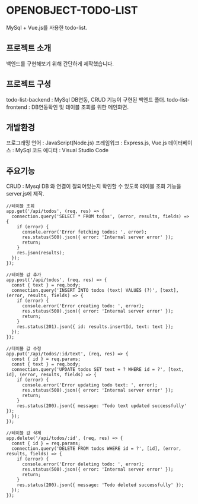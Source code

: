 # OPENOBJECT-TODO-LIST

MySql + Vue.js를 사용한 todo-list.

## 프로젝트 소개

백엔드를 구현해보기 위해 간단하게 제작했습니다.

## 프로젝트 구성

todo-list-backend : MySql DB연동, CRUD 기능이 구현된 백엔드 폴더.
todo-list-frontend : DB연동확인 및 테이블 조회를 위한 메인화면.

## 개발환경

프로그래밍 언어 : JavaScript(Node.js)
프레임워크 : Express.js, Vue.js
데이터베이스 : MySql
코드 에디터 : Visual Studio Code 

## 주요기능

CRUD : Mysql DB 와 연결이 잘되어있는지 확인할 수 있도록 테이블 조회 기능을 server.js에 제작.

```
//테이블 조회
app.get('/api/todos', (req, res) => {
  connection.query('SELECT * FROM todos', (error, results, fields) => {
    if (error) {
      console.error('Error fetching todos: ', error);
      res.status(500).json({ error: 'Internal server error' });
      return;
    }
    res.json(results);
  });
});

//테이블 값 추가
app.post('/api/todos', (req, res) => {
  const { text } = req.body;
  connection.query('INSERT INTO todos (text) VALUES (?)', [text], (error, results, fields) => {
    if (error) {
      console.error('Error creating todo: ', error);
      res.status(500).json({ error: 'Internal server error' });
      return;
    }
    res.status(201).json({ id: results.insertId, text: text });
  });
});

//테이블 값 수정
app.put('/api/todos/:id/text', (req, res) => {
  const { id } = req.params;
  const { text } = req.body;
  connection.query('UPDATE todos SET text = ? WHERE id = ?', [text, id], (error, results, fields) => {
    if (error) {
      console.error('Error updating todo text: ', error);
      res.status(500).json({ error: 'Internal server error' });
      return;
    }
    res.status(200).json({ message: 'Todo text updated successfully' });
  });
});

//테이블 값 삭제
app.delete('/api/todos/:id', (req, res) => {
  const { id } = req.params;
  connection.query('DELETE FROM todos WHERE id = ?', [id], (error, results, fields) => {
    if (error) {
      console.error('Error deleting todo: ', error);
      res.status(500).json({ error: 'Internal server error' });
      return;
    }
    res.status(200).json({ message: 'Todo deleted successfully' });
  });
});

``` 
